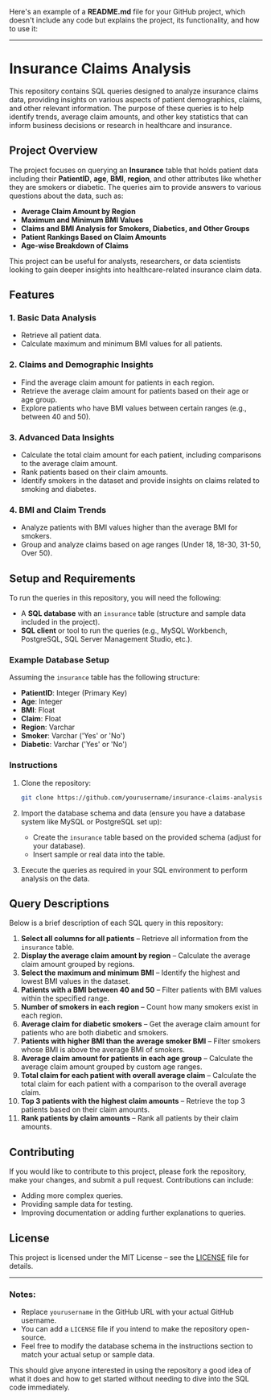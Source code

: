 Here's an example of a **README.md** file for your GitHub project, which doesn't include any code but explains the project, its functionality, and how to use it:

---

# Insurance Claims Analysis

This repository contains SQL queries designed to analyze insurance claims data, providing insights on various aspects of patient demographics, claims, and other relevant information. The purpose of these queries is to help identify trends, average claim amounts, and other key statistics that can inform business decisions or research in healthcare and insurance.

## Project Overview

The project focuses on querying an **Insurance** table that holds patient data including their **PatientID**, **age**, **BMI**, **region**, and other attributes like whether they are smokers or diabetic. The queries aim to provide answers to various questions about the data, such as:

- **Average Claim Amount by Region**
- **Maximum and Minimum BMI Values**
- **Claims and BMI Analysis for Smokers, Diabetics, and Other Groups**
- **Patient Rankings Based on Claim Amounts**
- **Age-wise Breakdown of Claims**
  
This project can be useful for analysts, researchers, or data scientists looking to gain deeper insights into healthcare-related insurance claim data.

## Features

### 1. **Basic Data Analysis**
- Retrieve all patient data.
- Calculate maximum and minimum BMI values for all patients.

### 2. **Claims and Demographic Insights**
- Find the average claim amount for patients in each region.
- Retrieve the average claim amount for patients based on their age or age group.
- Explore patients who have BMI values between certain ranges (e.g., between 40 and 50).

### 3. **Advanced Data Insights**
- Calculate the total claim amount for each patient, including comparisons to the average claim amount.
- Rank patients based on their claim amounts.
- Identify smokers in the dataset and provide insights on claims related to smoking and diabetes.

### 4. **BMI and Claim Trends**
- Analyze patients with BMI values higher than the average BMI for smokers.
- Group and analyze claims based on age ranges (Under 18, 18-30, 31-50, Over 50).

## Setup and Requirements

To run the queries in this repository, you will need the following:

- A **SQL database** with an `insurance` table (structure and sample data included in the project).
- **SQL client** or tool to run the queries (e.g., MySQL Workbench, PostgreSQL, SQL Server Management Studio, etc.).

### Example Database Setup

Assuming the `insurance` table has the following structure:

- **PatientID**: Integer (Primary Key)
- **Age**: Integer
- **BMI**: Float
- **Claim**: Float
- **Region**: Varchar
- **Smoker**: Varchar ('Yes' or 'No')
- **Diabetic**: Varchar ('Yes' or 'No')

### Instructions

1. Clone the repository:
   ```bash
   git clone https://github.com/yourusername/insurance-claims-analysis.git
   ```

2. Import the database schema and data (ensure you have a database system like MySQL or PostgreSQL set up):
   - Create the `insurance` table based on the provided schema (adjust for your database).
   - Insert sample or real data into the table.

3. Execute the queries as required in your SQL environment to perform analysis on the data.

## Query Descriptions

Below is a brief description of each SQL query in this repository:

1. **Select all columns for all patients** – Retrieve all information from the `insurance` table.
2. **Display the average claim amount by region** – Calculate the average claim amount grouped by regions.
3. **Select the maximum and minimum BMI** – Identify the highest and lowest BMI values in the dataset.
4. **Patients with a BMI between 40 and 50** – Filter patients with BMI values within the specified range.
5. **Number of smokers in each region** – Count how many smokers exist in each region.
6. **Average claim for diabetic smokers** – Get the average claim amount for patients who are both diabetic and smokers.
7. **Patients with higher BMI than the average smoker BMI** – Filter smokers whose BMI is above the average BMI of smokers.
8. **Average claim amount for patients in each age group** – Calculate the average claim amount grouped by custom age ranges.
9. **Total claim for each patient with overall average claim** – Calculate the total claim for each patient with a comparison to the overall average claim.
10. **Top 3 patients with the highest claim amounts** – Retrieve the top 3 patients based on their claim amounts.
11. **Rank patients by claim amounts** – Rank all patients by their claim amounts.

## Contributing

If you would like to contribute to this project, please fork the repository, make your changes, and submit a pull request. Contributions can include:

- Adding more complex queries.
- Providing sample data for testing.
- Improving documentation or adding further explanations to queries.

## License

This project is licensed under the MIT License – see the [LICENSE](LICENSE) file for details.

---

### Notes:
- Replace `yourusername` in the GitHub URL with your actual GitHub username.
- You can add a `LICENSE` file if you intend to make the repository open-source.
- Feel free to modify the database schema in the instructions section to match your actual setup or sample data.

This should give anyone interested in using the repository a good idea of what it does and how to get started without needing to dive into the SQL code immediately.
